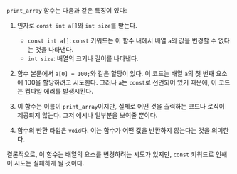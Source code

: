 `print_array` 함수는 다음과 같은 특징이 있다:

1. 인자로 `const int a[]`와 `int size`를 받는다. 
   - `const int a[]`: `const` 키워드는 이 함수 내에서 배열 `a`의 값을 변경할 수 없다는 것을 나타낸다. 
   - `int size`: 배열의 크기나 길이를 나타낸다.

2. 함수 본문에서 `a[0] = 100;`와 같은 할당이 있다. 이 코드는 배열 `a`의 첫 번째 요소에 100을 할당하려고 시도한다. 그러나 `a`는 `const`로 선언되어 있기 때문에, 이 코드는 컴파일 에러를 발생시킨다.

3. 이 함수는 이름이 `print_array`이지만, 실제로 어떤 것을 출력하는 코드나 로직이 제공되지 않는다. 그저 예시나 일부분을 보여줄 뿐이다.

4. 함수의 반환 타입은 `void`다. 이는 함수가 어떤 값을 반환하지 않는다는 것을 의미한다.

결론적으로, 이 함수는 배열의 요소를 변경하려는 시도가 있지만, `const` 키워드로 인해 이 시도는 실패하게 될 것이다.